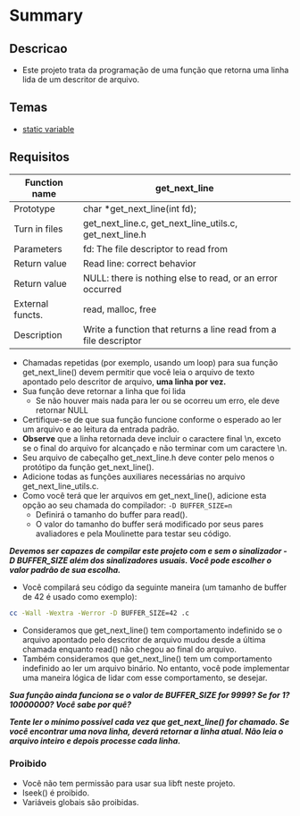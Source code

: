 # Summary

## Descricao
- Este projeto trata da programação de uma função que retorna uma linha lida de um descritor de arquivo.

## Temas
- [static variable](https://en.wikipedia.org/wiki/Static_variable)

## Requisitos
Function name | get_next_line
-------------|--------------
Prototype | char \*get_next_line(int fd);
Turn in files | get_next_line.c, get_next_line_utils.c, get_next_line.h 
Parameters | fd: The file descriptor to read from
Return value | Read line: correct behavior 
Return value | NULL: there is nothing else to read, or an error occurred
External functs. | read, malloc, free
Description | Write a function that returns a line read from a file descriptor 

- Chamadas repetidas (por exemplo, usando um loop) para sua função get_next_line() devem permitir que você leia o arquivo de texto apontado pelo descritor de arquivo, **uma linha por vez.**
- Sua função deve retornar a linha que foi lida
  - Se não houver mais nada para ler ou se ocorreu um erro, ele deve retornar NULL
- Certifique-se de que sua função funcione conforme o esperado ao ler um arquivo e ao leitura da entrada padrão.
- **Observe** que a linha retornada deve incluir o caractere final \\n, exceto se o final do arquivo for alcançado e não terminar com um caractere \\n.
- Seu arquivo de cabeçalho get_next_line.h deve conter pelo menos o protótipo da função get_next_line().
- Adicione todas as funções auxiliares necessárias no arquivo get_next_line_utils.c.
- Como você terá que ler arquivos em get_next_line(), adicione esta opção ao seu chamada do compilador: `-D BUFFER_SIZE=n` 
  - Definirá o tamanho do buffer para read().
  - O valor do tamanho do buffer será modificado por seus pares avaliadores e pela Moulinette para testar seu código.
  
***Devemos ser capazes de compilar este projeto com e sem o sinalizador -D BUFFER_SIZE além dos sinalizadores usuais. Você pode escolher o valor padrão de sua escolha.***

- Você compilará seu código da seguinte maneira (um tamanho de buffer de 42 é usado como exemplo):
```sh
cc -Wall -Wextra -Werror -D BUFFER_SIZE=42 .c
```
- Consideramos que get_next_line() tem comportamento indefinido se o arquivo apontado pelo descritor de arquivo mudou desde a última chamada enquanto read() não chegou ao final do arquivo.
- Também consideramos que get_next_line() tem um comportamento indefinido ao ler um arquivo binário. No entanto, você pode implementar uma maneira lógica de lidar com esse comportamento, se desejar.

 ***Sua função ainda funciona se o valor de BUFFER_SIZE for 9999? Se for 1? 10000000? Você sabe por quê?***

***Tente ler o mínimo possível cada vez que get_next_line() for chamado. Se você encontrar uma nova linha, deverá retornar a linha atual.
					Não leia o arquivo inteiro e depois processe cada linha.***

### Proibido
- Você não tem permissão para usar sua libft neste projeto.
- lseek() é proibido.
- Variáveis globais são proibidas.